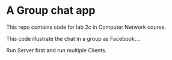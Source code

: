 # A Group chat app
This repo contains code for lab 2c in Computer Network course.

This code illustrate the chat in a group as Facebook,...

Run Server first and run multiple Clients.








